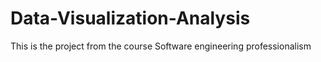 # Data-Visualization-Analysis
This is the project from the course Software engineering professionalism
